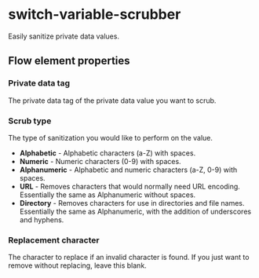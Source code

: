 # switch-variable-scrubber
Easily sanitize private data values.

## Flow element properties

### Private data tag
The private data tag of the private data value you want to scrub.

### Scrub type
The type of sanitization you would like to perform on the value.
- **Alphabetic** - Alphabetic characters (a-Z) with spaces.
- **Numeric** - Numeric characters (0-9) with spaces.
- **Alphanumeric** - Alphabetic and numeric characters (a-Z, 0-9) with spaces.
- **URL** - Removes characters that would normally need URL encoding. Essentially the same as Alphanumeric without spaces.
- **Directory** - Removes characters for use in directories and file names. Essentially the same as Alphanumeric, with the addition of underscores and hyphens.

### Replacement character
The character to replace if an invalid character is found. If you just want to remove without replacing, leave this blank.
